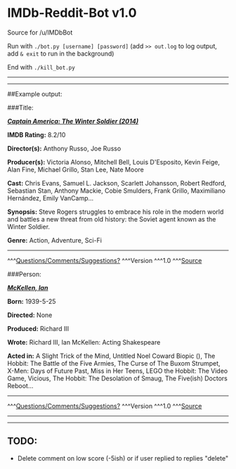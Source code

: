 IMDb-Reddit-Bot v1.0
===============

Source for /u/IMDbBot

Run with `./bot.py [username] [password]` (add `>> out.log` to log output, add `& exit` to run in the background)

End with `./kill_bot.py`

--------
--------

##Example output:

###Title:

***[Captain America: The Winter Soldier (2014)](http://imdb.com/tt1843866)***



**IMDB Rating:** 8.2/10

**Director(s):** Anthony Russo, Joe Russo

**Producer(s):** Victoria Alonso, Mitchell Bell, Louis D'Esposito, Kevin Feige, Alan Fine, Michael Grillo, Stan Lee, Nate Moore

**Cast:** Chris Evans, Samuel L. Jackson, Scarlett Johansson, Robert Redford, Sebastian Stan, Anthony Mackie, Cobie Smulders, Frank Grillo, Maximiliano Hernández, Emily VanCamp...

**Synopsis:** Steve Rogers struggles to embrace his role in the modern world and battles a new threat from old history: the Soviet agent known as the Winter Soldier.

**Genre:** Action, Adventure, Sci-Fi

------------------------

^^^[Questions/Comments/Suggestions?](http://www.reddit.com/message/compose/?to=zd9&subject=IMDbBot) ^^^Version ^^^1.0 ^^^[Source](https://github.com/zd9/IMDb-Reddit-Bot)

###Person:

***[McKellen, Ian](http://imdb.com/nm0005212)***



**Born:** 1939-5-25

**Directed:** None

**Produced:** Richard III

**Wrote:** Richard III, Ian McKellen: Acting Shakespeare

**Acted in:** A Slight Trick of the Mind, Untitled Noel Coward Biopic (), The Hobbit: The Battle of the Five Armies, The Curse of The Buxom Strumpet, X-Men: Days of Future Past, Miss in Her Teens, LEGO the Hobbit: The Video Game, Vicious, The Hobbit: The Desolation of Smaug, The Five(ish) Doctors Reboot...

------------------------

^^^[Questions/Comments/Suggestions?](http://www.reddit.com/message/compose/?to=zd9&subject=IMDbBot) ^^^Version ^^^1.0 ^^^[Source](https://github.com/zd9/IMDb-Reddit-Bot)

--------
--------

## TODO:

- Delete comment on low score (-5ish) or if user replied to replies "delete"
